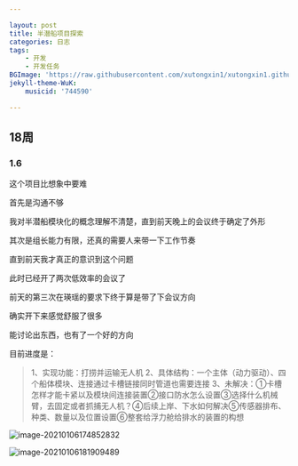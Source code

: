 ```yaml
---

layout: post
title: 半潜船项目探索
categories: 日志
tags: 
    - 开发 
    - 开发任务
BGImage: 'https://raw.githubusercontent.com/xutongxin1/xutongxin1.github.io/master/asset/%E6%97%A5%E5%BF%97/20201220234325.png'
jekyll-theme-WuK:
    musicid: '744590'

---
```

## 18周
### 1.6

这个项目比想象中要难

首先是沟通不够

我对半潜船模块化的概念理解不清楚，直到前天晚上的会议终于确定了外形

其次是组长能力有限，还真的需要人来带一下工作节奏

直到前天我才真正的意识到这个问题

此时已经开了两次低效率的会议了

前天的第三次在瑛瑶的要求下终于算是带了下会议方向

确实开下来感觉舒服了很多

能讨论出东西，也有了一个好的方向

目前进度是：

> 1、实现功能：打捞并运输无人机
> 2、具体结构：一个主体（动力驱动）、四个船体模块、连接通过卡槽链接同时管道也需要连接
> 3、未解决：①卡槽怎样才能卡紧以及模块间连接装置②接口防水怎么设置③选择什么机械臂，去固定或者抓捕无人机？④后续上岸、下水如何解决⑤传感器排布、种类、数量以及位置设置⑥整套给浮力舱给排水的装置的构想

![image-20210106174852832](https://raw.githubusercontent.com/xutongxin1/xutongxin1.github.io/master/asset/%E6%97%A5%E5%BF%97/image-20210106174852832.png)

![image-20210106181909489](https://raw.githubusercontent.com/xutongxin1/xutongxin1.github.io/master/asset/%E6%97%A5%E5%BF%97/image-20210106181909489.png)